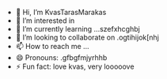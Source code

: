 - 👋 Hi, I’m KvasTarasMarakas
- 👀 I’m interested in
- 🌱 I’m currently learning ...szefxhcghbj
- 💞️ I’m looking to collaborate on .ogtihijok[nhj
- 📫 How to reach me ...
- 😄 Pronouns: .gfbgfmjyrhhb
- ⚡ Fun fact: love kvas, very looooove
<!---
KvasTarasMarakas/KvasTarasMarakas is a ✨ special ✨ repository because its `README.md` (this file) appears on your GitHub profile.
You can click the Preview link to take a look at your changes.
---
